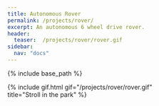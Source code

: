 ```yaml
---
title: Autonomous Rover
permalink: /projects/rover/
excerpt: An autonomous 6 wheel drive rover.
header:
  teaser:  /projects/rover/rover.gif
sidebar:
  nav: "docs"
---
```


<!-- KaTeX -->
<script src="https://cdn.mathjax.org/mathjax/latest/MathJax.js?config=TeX-AMS-MML_HTMLorMML" type="text/javascript"></script>
{% include base_path %}


{% include gif.html
           gif="/projects/rover/rover.gif"    
           title="Stroll in the park"
%}
